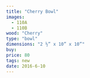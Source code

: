 ```yaml
---
title: "Cherry Bowl"
images:
  - 110A
  - 110B
wood: "Cherry"
type: "bowl"
dimensions: "2 ½” x 10” x 10”"
buy:
price: 80
tags: new
date: 2016-6-10
---
```


